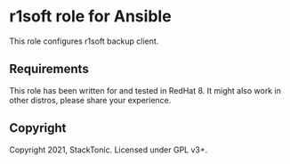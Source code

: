 # r1soft role for Ansible

This role configures r1soft backup client.

## Requirements

This role has been written for and tested in RedHat 8. It might also work in other
distros, please share your experience.

## Copyright

Copyright 2021, StackTonic. Licensed under GPL v3+.
